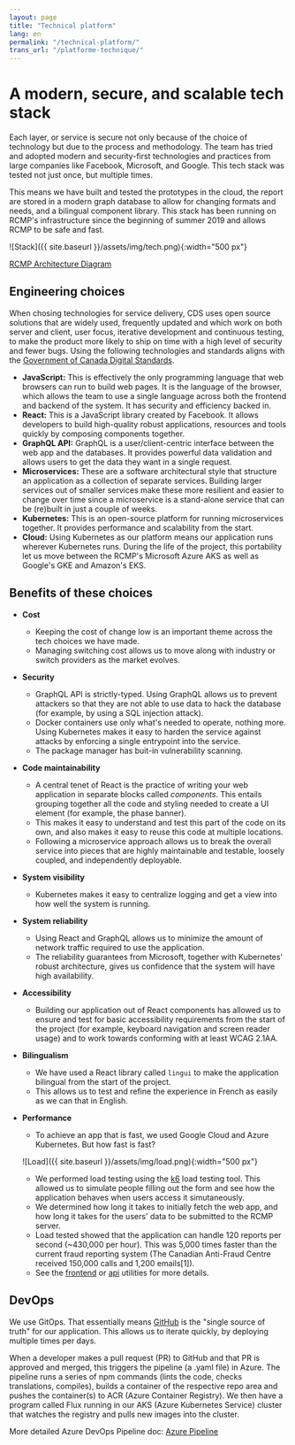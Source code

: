 ```yaml
---
layout: page
title: "Technical platform"
lang: en
permalink: "/technical-platform/"
trans_url: "/platforme-technique/"
---
```


# A modern, secure, and scalable tech stack

Each layer, or service is secure not only because of the choice of technology but due to the process and methodology. The team has tried and adopted modern and security-first technologies and practices from large companies like Facebook, Microsoft, and Google. This tech stack was tested not just once, but multiple times.

This means we have built and tested the prototypes in the cloud, the report are stored in a modern graph database to allow for changing formats and needs, and a bilingual component library. This stack has been running on RCMP's infrastructure since the beginning of summer 2019 and allows RCMP to be safe and fast.

 ![Stack]({{ site.baseurl }}/assets/img/tech.png){:width="500 px"}

[RCMP Architecture Diagram](../assets/docs/rcmp-architecture-diagram.pdf)

## Engineering choices

When chosing technologies for service delivery, CDS uses open source solutions that are widely used, frequently updated and which work on both server and client, user focus, iterative development and continuous testing, to make the product more likely to ship on time with a high level of security and fewer bugs. Using the following technologies and standards aligns with the [Government of Canada Digital Standards](https://www.canada.ca/en/government/system/digital-government/government-canada-digital-standards.html).

- **JavaScript:** This is effectively the only programming language that web browsers can  run to build web pages. It is the language of the browser, which allows the team to use a single language across both the frontend and backend of the system. It has security and efficiency backed in.
- **React:** This is a JavaScript library created by Facebook. It allows developers to build high-quality robust applications, resources and tools quickly by composing components together.
- **GraphQL API:** GraphQL is a user/client-centric interface between the web app and the databases. It provides powerful data validation and allows users to get the data they want in a single request.
- **Microservices:** These are a software architectural style that structure an application as a collection of separate services. Building larger services out of smaller services make these more resilient and easier to change over time since a microservice is a stand-alone service that can be (re)built in just a couple of weeks.
- **Kubernetes:** This is an open-source platform for running microservices together. It provides performance and scalability from the start. 
- **Cloud:** Using Kubernetes as our platform means our application runs wherever Kubernetes runs. During the life of the project, this portability let us move between the RCMP's Microsoft Azure AKS as well as Google's GKE and Amazon's EKS.

## Benefits of these choices

<script>
      var data = [
        ['Observability', 'Kubernetes', 100, 100],
        ['Observability', 'Istio', 100, 100],
        ['Security', 'GraphQL', 100, 100],
        ['Security', 'Flux', 100, 100],
        ['Determinism', 'Flux', 100, 100],
        ['Determinism', 'Emotion', 100, 100],
        ['Determinism', 'React', 100, 100],
        ['Determinism', 'Kubernetes', 100, 100],
        ['Developer Velocity', 'Flux', 100, 100],
        ['Observability', 'Flux', 100, 100],
        ['Observability', 'Google Cloud', 100, 100],
        ['Security', 'Docker', 100, 100],
        ['Security', 'React', 100, 100],
        ['Security', 'Istio', 100, 100],
        ['Security', 'npm', 100, 100],
        ['Observability', 'GraphQL', 100, 100],
        ['Robustness', 'Kubernetes', 100, 100],
        ['Robustness', 'Istio', 100, 100],
        ['Robustness', 'Progressive Web App', 100, 100],
        ['Mobile friendly', 'Progressive Web App', 100, 100],
        ['Mobile friendly', 'GraphQL', 100, 100],
        ['Automation friendly', 'GraphQL', 100, 100],
        ['Automation friendly', 'Github', 100, 100],
        ['Automation friendly', 'Kubernetes', 100, 100],
        ['Automation friendly', 'Sealed Secrets', 100, 100],
        ['Scalability', 'Kubernetes', 100, 100],
        ['Scalability', 'Docker', 100, 100],
        ['Scalability', 'Microservices', 100, 100],
        ['Scalability', 'ArangoDB', 100, 100],
        ['Scalability', 'Google Cloud', 100, 100],
        ['Performance', 'Kubernetes', 100, 100],
        ['Performance', 'ArangoDB', 100, 100],
        ['Performance', 'Emotion', 100, 100],
        ['Performance', 'Google Cloud', 100, 100],
        ['Extensible', 'Kubernetes', 100, 100],
        ['Developer Velocity', 'React', 100, 100],
        ['Developer Velocity', 'GraphQL', 100, 100],
        ['Developer Velocity', 'ArangoDB', 100, 100],
        ['Developer Velocity', 'Github', 100, 100],
        ['Developer Velocity', 'Google Cloud', 100, 100],
        ['Developer Velocity', 'Javascript', 100, 100],
        ['Developer Velocity', 'Emotion', 100, 100],
        ['Developer Velocity', 'npm', 100, 100],
        ['Cloud Native', 'Microservices', 100, 100],
        ['Cloud Native', 'Docker', 100, 100],
        ['Cloud Native', 'Kubernetes', 100, 100],
        ['Composability', 'React', 100, 100],
        ['Composability', 'GraphQL', 100, 100],
        ['Composability', 'Docker', 100, 100],
        ['Composability', 'Microservices', 100, 100],
        ['Composability', 'Emotion', 100, 100],
        ['Security', 'Javascript', 100, 100],
        ['Security', 'Google Cloud', 100, 100],
        ['Security', 'Sealed Secrets', 100, 100],
        ['Maintainability', 'Docker', 100, 100],
        ['Maintainability', 'React', 100, 100],
        ['Maintainability', 'Microservices', 100, 100],
        ['Maintainability', 'Emotion', 100, 100],
        ['Accessibility', 'React', 100, 100],
        ['Accessibility', 'Reach Router', 100, 100],
        ['Testability', 'React', 100, 100],
        ['Testability', 'Jest', 100, 100],
        ['Testability', 'GraphQL', 100, 100],
        ['Reproducibility', 'Flux', 100, 100],
        ['Reproducibility', 'Github', 100, 100],
        ['Reproducibility', 'Docker', 100, 100],
        ['Reproducibility', 'Sealed Secrets', 100, 100],
        ['High Leverage', 'Javascript', 100, 100],
        ['High Leverage', 'ArangoDB', 100, 100],
        ['High Leverage', 'Kubernetes', 100, 100],
        ['High Leverage', 'Microservices', 100, 100],
        ['High Leverage', 'Emotion', 100, 100],
        ['High Leverage', 'Docker', 100, 100],
        ['High Leverage', 'GraphQL', 100, 100],
        ['High Leverage', 'React', 100, 100],
        ['High Leverage', 'Jest', 100, 100],
        ['Portability', 'Kubernetes', 100, 100],
        ['Portability', 'Docker', 100, 100],
      ]
      var color = {
        Security: '#3366CC',
        Observability: '#DC3912',
        'Developer Velocity': '#FF9900',
        Robustness: '#109618',
        'Cloud Native': '#bbc8ca',
        Performance: '#8ab9b5',
        Composability: '#e76f51',
        Extensible: '#de639a',
        Flexibility: '#5b9279',
        Scalability: '#704e2e',
        Maintainability: '#931f1d',
        'High Leverage': '#273c2c',
        Reproducibility: '#531cb3',
        Accessibility: '#944bbb',
        Portability: '#cbaa49',
        Testability: '#a2999e',
        Determinism: '#0d3b66',
        'Mobile friendly': '#119da4',
        'Automation friendly': '#7fd1b9',
      }
      var svg = d3
        .selectAll('#graph')
        .append('svg')
        .attr('width', 960)
        .attr('height', 800)
      var g = svg.append('g').attr('transform', 'translate(200,50)')
      var bp = viz
        .bP()
        .data(data)
        .min(12)
        .pad(4)
        .height(600)
        .width(500)
        .barSize(35)
        .fill(d => color[d.primary])
      g.call(bp)
      g.selectAll('.mainBars')
        .on('mouseover', mouseover)
        .on('mouseout', mouseout)
      g.selectAll('.mainBars')
        .append('text')
        .attr('class', 'label')
        .attr('x', d => (d.part == 'primary' ? -30 : 30))
        .attr('y', d => +6)
        .text(d => d.key)
        .attr('text-anchor', d => (d.part == 'primary' ? 'end' : 'start'))
      function mouseover(d) {
        bp.mouseover(d)
        g.selectAll('.mainBars')
          .select('.perc')
          .text(function(d) {
            return d3.format('0.0%')(d.percent)
          })
      }
      function mouseout(d) {
        bp.mouseout(d)
        g.selectAll('.mainBars')
          .select('.perc')
          .text(function(d) {
            return d3.format('0.0%')(d.percent)
          })
      }
      d3.select(self.frameElement).style('height', '800px')
    </script>


- **Cost**
  - Keeping the cost of change low is an important theme across the tech choices we have made.
  - Managing switching cost allows us to move along with industry or switch providers as the market evolves.

- **Security**
  - GraphQL API is strictly-typed. Using GraphQL allows us to prevent attackers so that they are not able to use data to hack the database (for example, by using a SQL injection attack).
  - Docker containers use only what's needed to operate, nothing more. Using Kubernetes makes it easy to harden the service against attacks by enforcing a single entrypoint into the service.
  - The package manager has buit-in vulnerability scanning.

- **Code maintainability**
  - A central tenet of React is the practice of writing your web application in separate blocks called _components_. This entails grouping together all the code and styling needed to create a UI element (for example, the phase banner).
  - This makes it easy to understand and test this part of the code on its own, and also makes it easy to reuse this code at multiple locations.
  - Following a microservice approach allows us to break the overall service into pieces that are highly maintainable and testable, loosely coupled, and independently deployable.

- **System visibility**
  - Kubernetes makes it easy to centralize logging and get a view into how well the system is running.

- **System reliability**
  - Using React and GraphQL allows us to minimize the amount of network traffic required to use the application.
  - The reliability guarantees from Microsoft, together with Kubernetes' robust architecture, gives us confidence that the system will have high availability.

- **Accessibility**
  - Building our application out of React components has allowed us to ensure and test for basic accessibility requirements from the start of the project (for example, keyboard navigation and screen reader usage) and to work towards conforming with at least WCAG 2.1AA.

- **Bilingualism**
  - We have used a React library called `lingui` to make the application bilingual from the start of the project.
  - This allows us to test and refine the experience in French as easily as we can that in English.
  
- **Performance**
  - To achieve an app that is fast, we used Google Cloud and Azure Kubernetes. But how fast is fast?
  
   ![Load]({{ site.baseurl }}/assets/img/load.png){:width="500 px"}
   
  - We performed load testing using the [k6](https://docs.k6.io) load testing tool. This allowed us to simulate people filling out the form and see how the application behaves when users access it simutaneously. 
  - We determined how long it takes to initially fetch the web app, and how long it takes for the users' data to be submitted to the RCMP server. 
  - Load tested showed that the application can handle 120 reports per second (~430,000 per hour). This was 5,000 times faster than the current fraud reporting system (The Canadian Anti-Fraud Centre received 150,000 calls and 1,200 emails[1]). 
  - See the [frontend](https://github.com/cds-snc/report-a-cybercrime/blob/master/frontend/utils/loadTesting.js) or [api](https://github.com/cds-snc/report-a-cybercrime/blob/master/api/utils/loadTesting.js) utilities for more details.
  
## DevOps

We use GitOps. That essentially means [GitHub](https://github.com/cds-snc/report-a-cybercrime) is the "single source of truth" for our application. This allows us to iterate quickly, by deploying multiple times per days.

When a developer makes a pull request (PR) to GitHub and that PR is approved and merged, this triggers the pipeline (a .yaml file) in Azure. The pipeline runs a series of npm commands (lints the code, checks translations, compiles), builds a container of the respective repo area and pushes the container(s) to ACR (Azure Container Registry). We then have a program called Flux running in our AKS (Azure Kubernetes Service) cluster that watches the registry and pulls new images into the cluster.

More detailed Azure DevOps Pipeline doc: [Azure Pipeline](../assets/docs/azure-pipeline.pdf)
